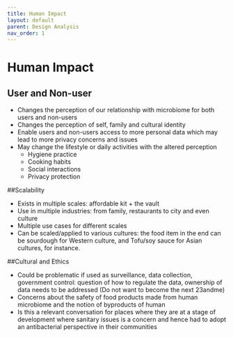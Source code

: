 ```yaml
---
title: Human Impact
layout: default
parent: Design Analysis
nav_order: 1
---
```


# Human Impact
## User and Non-user
- Changes the perception of our relationship with microbiome for both users and non-users
- Changes the perception of self, family and cultural identity
- Enable users and non-users access to more personal data which may lead to more privacy concerns and issues
- May change the lifestyle or daily activities with the altered perception
  - Hygiene practice
  - Cooking habits
  - Social interactions
  - Privacy protection
  
##Scalability 
- Exists in multiple scales: affordable kit + the vault 
- Use in multiple industries: from family, restaurants to city and even culture
- Multiple use cases for different scales 
- Can be scaled/applied to various cultures: the food item in the end can be sourdough for Western culture, and Tofu/soy sauce for Asian cultures, for instance. 

##Cultural and Ethics
- Could be problematic if used as surveillance, data collection, government control: question of how to regulate the data, ownership of data needs to be addressed (Do not want to become the next 23andme) 
- Concerns about the safety of food products made from human microbiome and the notion of byproducts of human
- Is this a relevant conversation for places where they are at a stage of development where sanitary issues is a concern and hence had to adopt an antibacterial perspective in their communities 


